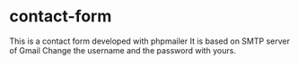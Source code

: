 # contact-form
This is a contact form developed with phpmailer
It is based on SMTP server of Gmail
Change the username and the password with yours.
